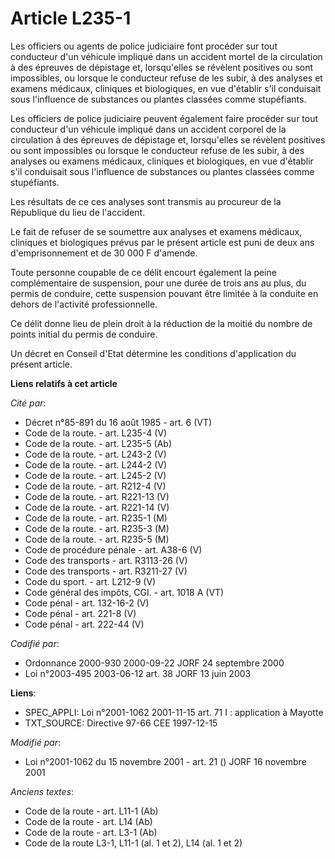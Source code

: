 # Article L235-1

Les officiers ou agents de police judiciaire font procéder sur tout conducteur d'un véhicule impliqué dans un accident mortel
de la circulation à des épreuves de dépistage et, lorsqu'elles se révèlent positives ou sont impossibles, ou lorsque le
conducteur refuse de les subir, à des analyses et examens médicaux, cliniques et biologiques, en vue d'établir s'il
conduisait sous l'influence de substances ou plantes classées comme stupéfiants.

Les officiers de police judiciaire peuvent également faire procéder sur tout conducteur d'un véhicule impliqué dans un
accident corporel de la circulation à des épreuves de dépistage et, lorsqu'elles se révèlent positives ou sont impossibles ou
lorsque le conducteur refuse de les subir, à des analyses ou examens médicaux, cliniques et biologiques, en vue d'établir
s'il conduisait sous l'influence de substances ou plantes classées comme stupéfiants.

Les résultats de ce ces analyses sont transmis au procureur de la République du lieu de l'accident.

Le fait de refuser de se soumettre aux analyses et examens médicaux, cliniques et biologiques prévus par le présent article
est puni de deux ans d'emprisonnement et de 30 000 F d'amende.

Toute personne coupable de ce délit encourt également la peine complémentaire de suspension, pour une durée de trois ans au
plus, du permis de conduire, cette suspension pouvant être limitée à la conduite en dehors de l'activité professionnelle.

Ce délit donne lieu de plein droit à la réduction de la moitié du nombre de points initial du permis de conduire.

Un décret en Conseil d'Etat détermine les conditions d'application du présent article.

**Liens relatifs à cet article**

_Cité par_:

  - Décret n°85-891 du 16 août 1985 - art. 6 (VT)
  - Code de la route. - art. L235-4 (V)
  - Code de la route. - art. L235-5 (Ab)
  - Code de la route. - art. L243-2 (V)
  - Code de la route. - art. L244-2 (V)
  - Code de la route. - art. L245-2 (V)
  - Code de la route. - art. R212-4 (V)
  - Code de la route. - art. R221-13 (V)
  - Code de la route. - art. R221-14 (V)
  - Code de la route. - art. R235-1 (M)
  - Code de la route. - art. R235-3 (M)
  - Code de la route. - art. R235-5 (M)
  - Code de procédure pénale - art. A38-6 (V)
  - Code des transports - art. R3113-26 (V)
  - Code des transports - art. R3211-27 (V)
  - Code du sport. - art. L212-9 (V)
  - Code général des impôts, CGI. - art. 1018 A (VT)
  - Code pénal - art. 132-16-2 (V)
  - Code pénal - art. 221-8 (V)
  - Code pénal - art. 222-44 (V)

_Codifié par_:

  - Ordonnance 2000-930 2000-09-22 JORF 24 septembre 2000
  - Loi n°2003-495 2003-06-12 art. 38 JORF 13 juin 2003

**Liens**:

  - SPEC_APPLI: Loi n°2001-1062 2001-11-15 art. 71 I : application à Mayotte
  - TXT_SOURCE: Directive 97-66 CEE 1997-12-15

_Modifié par_:

  - Loi n°2001-1062 du 15 novembre 2001 - art. 21 () JORF 16 novembre 2001

_Anciens textes_:

  - Code de la route - art. L11-1 (Ab)
  - Code de la route - art. L14 (Ab)
  - Code de la route - art. L3-1 (Ab)
  - Code de la route L3-1, L11-1 (al. 1 et 2), L14 (al. 1 et 2)
